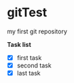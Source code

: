 # gitTest
my first git repository

**Task list**
- [x] first task
- [x] second task
- [x] last task
